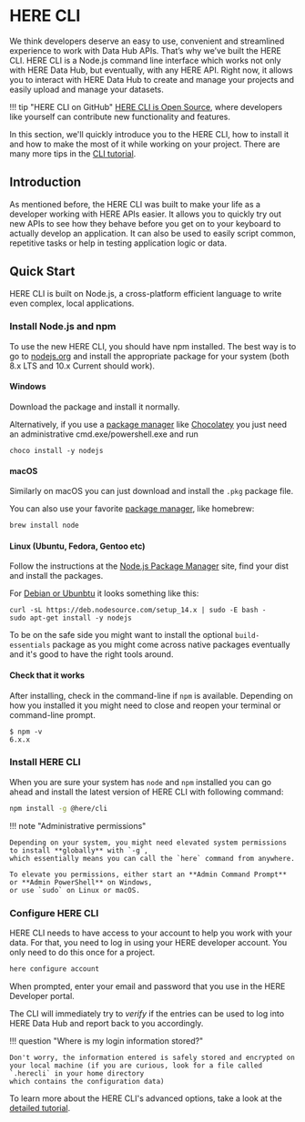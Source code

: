 # HERE CLI

We think developers deserve an easy to use, convenient and streamlined experience to work with Data Hub APIs. That’s why we’ve built the HERE CLI. HERE CLI is a Node.js command line interface which works not only with HERE Data Hub, but eventually, with any HERE API. Right now, it allows you to interact with HERE Data Hub to create and manage your projects and easily upload and manage your datasets.

<script id="asciicast-ohII9SQNs1RIuaSkfAO5UgHlX" src="https://asciinema.org/a/ohII9SQNs1RIuaSkfAO5UgHlX.js" async></script>

<script id="cli-configure-show" src="../assets/gifs/cli-configure-show.gif" async></script>

!!! tip "HERE CLI on GitHub"
    [HERE CLI is Open Source](https://github.com/heremaps/here-cli), where developers like yourself can contribute new functionality and features.

In this section, we'll quickly introduce you to the HERE CLI, how to install it and how to make the
most of it while working on your project. There are many more tips in the [CLI tutorial](https://developer.here.com/tutorials/using-the-xyz-cli/).

## Introduction

As mentioned before, the HERE CLI was built to make your life as a developer working with HERE APIs
easier. It allows you to quickly try out new APIs to see how they behave before you get on to your
keyboard to actually develop an application. It can also be used to easily script common, repetitive
tasks or help in testing application logic or data.

## Quick Start

HERE CLI is built on Node.js, a cross-platform efficient language to write even complex, local applications.

### Install Node.js and npm

To use the new HERE CLI, you should have npm installed. The best way is to go to
[nodejs.org](https://nodejs.org/en/download/) and install the appropriate package for your
system (both 8.x LTS and 10.x Current should work).

#### Windows

Download the package and install it normally.

Alternatively, if you use a [package manager](https://nodejs.org/en/download/package-manager/#windows) like [Chocolatey](https://chocolatey.org/)
you just need an administrative cmd.exe/powershell.exe and run

```
choco install -y nodejs
```

#### macOS

Similarly on macOS you can just download and install the `.pkg` package file.

You can also use your favorite [package manager](https://nodejs.org/en/download/package-manager/#macos), like homebrew:

``` sh
brew install node
```


#### Linux (Ubuntu, Fedora, Gentoo etc)

Follow the instructions at the [Node.js Package Manager](https://nodejs.org/en/download/package-manager/) site, find your dist and install the packages.

For [Debian or Ubunbtu](https://nodejs.org/en/download/package-manager/#debian-and-ubuntu-based-linux-distributions)
it looks something like this:

```
curl -sL https://deb.nodesource.com/setup_14.x | sudo -E bash -
sudo apt-get install -y nodejs
```

To be on the safe side you might want to install the optional `build-essentials` package as you might come across
native packages eventually and it's good to have the right tools around.

#### Check that it works

After installing, check in the command-line if `npm` is available. Depending on how you installed it you might need to close and reopen your terminal or command-line prompt.

```
$ npm -v
6.x.x
```


### Install HERE CLI

When you are sure your system has `node` and `npm` installed you can go ahead and install the latest
version of HERE CLI with following command:

``` sh
npm install -g @here/cli
```

!!! note "Administrative permissions"

    Depending on your system, you might need elevated system permissions to install **globally** with `-g`,
    which essentially means you can call the `here` command from anywhere.

    To elevate you permissions, either start an **Admin Command Prompt** or **Admin PowerShell** on Windows,
    or use `sudo` on Linux or macOS.

### Configure HERE CLI

HERE CLI needs to have access to your account to help you work with your data. For that, you
need to log in using your HERE developer account. You only need to do this once for a project.

``` sh
here configure account
```

When prompted, enter your email and password that you use in the HERE Developer portal.

The CLI will immediately try to *verify* if the entries can be
used to log into HERE Data Hub and report back to you accordingly.

!!! question "Where is my login information stored?"

    Don't worry, the information entered is safely stored and encrypted on your local machine (if you are curious, look for a file called `.herecli` in your home directory
    which contains the configuration data)
    
To learn more about the HERE CLI's advanced options, take a look at the [detailed tutorial](https://developer.here.com/tutorials/using-the-xyz-cli/).
